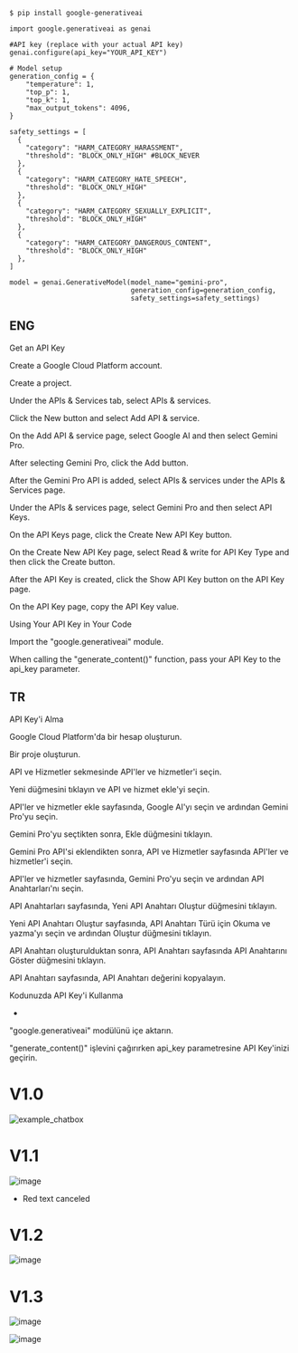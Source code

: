```
$ pip install google-generativeai
```

```
import google.generativeai as genai

#API key (replace with your actual API key)
genai.configure(api_key="YOUR_API_KEY")

# Model setup
generation_config = {
    "temperature": 1,
    "top_p": 1,
    "top_k": 1,
    "max_output_tokens": 4096,
}

safety_settings = [
  {
    "category": "HARM_CATEGORY_HARASSMENT",
    "threshold": "BLOCK_ONLY_HIGH" #BLOCK_NEVER
  },
  {
    "category": "HARM_CATEGORY_HATE_SPEECH",
    "threshold": "BLOCK_ONLY_HIGH"
  },
  {
    "category": "HARM_CATEGORY_SEXUALLY_EXPLICIT",
    "threshold": "BLOCK_ONLY_HIGH"
  },
  {
    "category": "HARM_CATEGORY_DANGEROUS_CONTENT",
    "threshold": "BLOCK_ONLY_HIGH"
  },
]

model = genai.GenerativeModel(model_name="gemini-pro",
                              generation_config=generation_config,
                              safety_settings=safety_settings)
```


## ENG

Get an API Key

Create a Google Cloud Platform account.

Create a project.

Under the APIs & Services tab, select APIs & services.

Click the New button and select Add API & service.

On the Add API & service page, select Google AI and then select Gemini Pro.

After selecting Gemini Pro, click the Add button.

After the Gemini Pro API is added, select APIs & services under the APIs & Services page.

Under the APIs & services page, select Gemini Pro and then select API Keys.

On the API Keys page, click the Create New API Key button.

On the Create New API Key page, select Read & write for API Key Type and then click the Create button.

After the API Key is created, click the Show API Key button on the API Key page.

On the API Key page, copy the API Key value.

Using Your API Key in Your Code

Import the "google.generativeai" module.

When calling the "generate_content()" function, pass your API Key to the api_key parameter.

## TR

API Key'i Alma

Google Cloud Platform'da bir hesap oluşturun.

Bir proje oluşturun.

API ve Hizmetler sekmesinde API'ler ve hizmetler'i seçin.

Yeni düğmesini tıklayın ve API ve hizmet ekle'yi seçin.

API'ler ve hizmetler ekle sayfasında, Google AI'yı seçin ve ardından Gemini Pro'yu seçin.

Gemini Pro'yu seçtikten sonra, Ekle düğmesini tıklayın.

Gemini Pro API'si eklendikten sonra, API ve Hizmetler sayfasında API'ler ve hizmetler'i seçin.

API'ler ve hizmetler sayfasında, Gemini Pro'yu seçin ve ardından API Anahtarları'nı seçin.

API Anahtarları sayfasında, Yeni API Anahtarı Oluştur düğmesini tıklayın.

Yeni API Anahtarı Oluştur sayfasında, API Anahtarı Türü için Okuma ve yazma'yı seçin ve ardından Oluştur düğmesini tıklayın.

API Anahtarı oluşturulduktan sonra, API Anahtarı sayfasında API Anahtarını Göster düğmesini tıklayın.

API Anahtarı sayfasında, API Anahtarı değerini kopyalayın.

Kodunuzda API Key'i Kullanma

-

"google.generativeai" modülünü içe aktarın.

"generate_content()" işlevini çağırırken api_key parametresine API Key'inizi geçirin.

# V1.0

![example_chatbox](https://github.com/mrrsayarr/Used-gemini-pro-with-Python-GUI/assets/64076325/eb628e5e-880a-4ccd-93b5-e821d19cd5bc)

# V1.1

![image](https://github.com/mrrsayarr/Used-gemini-pro-with-Python-GUI/assets/64076325/d491680d-afaa-4951-9334-b89eef08a227)

* Red text canceled

# V1.2

![image](https://github.com/mrrsayarr/Used-gemini-pro-with-Python-GUI/assets/64076325/d25a373a-3179-4248-87f5-35b03f0f2a6e)

# V1.3

![image](https://github.com/mrrsayarr/Used-gemini-pro-with-Python-GUI/assets/64076325/245eeb24-8251-47bd-b356-8423336f94f7)

![image](https://github.com/mrrsayarr/Used-gemini-pro-with-Python-GUI/assets/64076325/05a0a404-8b84-49a1-8796-163935156314)





